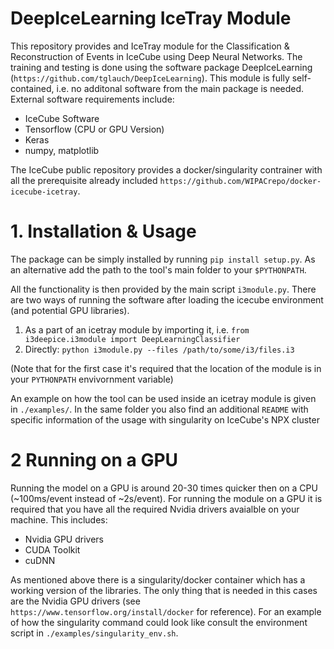 # DeepIceLearning IceTray Module

This repository provides and IceTray module for the Classification & Reconstruction of Events in IceCube using Deep Neural Networks. The training and testing is done using the software package DeepIceLearning (`https://github.com/tglauch/DeepIceLearning`). This module is fully self-contained, i.e. no additonal software from the main package is needed. External software requirements include:
- IceCube Software
- Tensorflow (CPU or GPU Version)
- Keras
- numpy, matplotlib

The IceCube public repository provides a docker/singularity contrainer with all the prerequisite already included `https://github.com/WIPACrepo/docker-icecube-icetray`.

# 1. Installation & Usage

The package can be simply installed by running `pip install setup.py`. As an alternative add the path to the tool's main folder to your `$PYTHONPATH`. 

All the functionality is then provided by the main script `i3module.py`. There are two ways of running the software after loading the icecube environment (and potential GPU libraries).

1. As a part of an icetray module by importing it, i.e. `from i3deepice.i3module import DeepLearningClassifier`
2. Directly: `python i3module.py --files /path/to/some/i3/files.i3 `

(Note that for the first case it's required that the location of the module is in your `PYTHONPATH` envivornment variable)

An example on how the tool can be used inside an icetray module is given in `./examples/`. In the same folder you also find an additional `README` with specific information of the usage with singularity on IceCube's NPX cluster


# 2 Running on a GPU

Running the model on a GPU is around 20-30 times quicker then on a CPU (~100ms/event instead of ~2s/event). For running the module on a GPU it is required that you have all the required Nvidia drivers avaialble on your machine. 
This includes:
  - Nvidia GPU drivers
  - CUDA Toolkit
  - cuDNN
  
As mentioned above there is a singularity/docker container which has a working version of the libraries. The only thing that is needed in this cases are the Nvidia GPU drivers (see `https://www.tensorflow.org/install/docker` for reference). For an example of how the singularity command could look like consult the environment script in `./examples/singularity_env.sh`.
